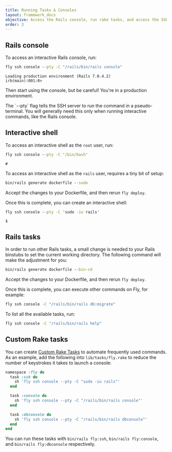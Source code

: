 ```yaml
---
title: Running Tasks & Consoles
layout: framework_docs
objective: Access the Rails console, run rake tasks, and access the SSH shell of a running Rails application with these one-liners.
order: 3
---
```


## Rails console

To access an interactive Rails console, run:

```cmd
fly ssh console --pty -C "/rails/bin/rails console"
```
```output
Loading production environment (Rails 7.0.4.2)
irb(main):001:0>
```

Then start using the console, but be careful! You're in a production environment.

<div class="callout">The `--pty` flag tells the SSH server to run the command in a pseudo-terminal. You will generally need this only when running interactive commands, like the Rails console.</div>

## Interactive shell

To access an interactive shell as the `root` user, run:

```cmd
fly ssh console --pty -C '/bin/bash'
```
```output
#
```

To access an interactive shell as the `rails` user, requires a tiny bit of setup:

```cmd
bin/rails generate dockerfile --sudo
```

Accept the changes to your Dockerfile, and then rerun `fly deploy`.

Once this is complete, you can create an interactive shell:


```cmd
fly ssh console --pty -C 'sudo -iu rails'
```
```output
$
```

## Rails tasks

In order to run other Rails tasks, a small change is needed to your Rails
binstubs to set the current working directory.  The following command will
make the adjustment for you:

```cmd
bin/rails generate dockerfile --bin-cd
```

Accept the changes to your Dockerfile, and then rerun `fly deploy`.

Once this is complete, you can execute other commands on Fly, for example:

```cmd
fly ssh console -C "/rails/bin/rails db:migrate"
```

To list all the available tasks, run:

```cmd
fly ssh console -C "/rails/bin/rails help"
```

## Custom Rake tasks

You can create [Custom Rake Tasks](https://community.fly.io/) to
automate frequently used commands.  As an example, add the
following into `lib/tasks/fly.rake` to reduce the number of
keystrokes it takes to launch a console:

```ruby
namespace :fly do
  task :ssh do
    sh 'fly ssh console --pty -C "sudo -iu rails"'
  end

  task :console do
    sh 'fly ssh console --pty -C "/rails/bin/rails console"'
  end

  task :dbconsole do
    sh 'fly ssh console --pty -C "/rails/bin/rails dbconsole"'
  end
end
```

You can run these tasks with `bin/rails fly:ssh`, `bin/rails fly:console`,
and `bin/rails fly:dbconsole` respectively.

